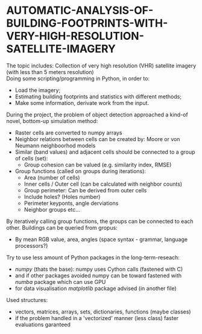 # AUTOMATIC-ANALYSIS-OF-BUILDING-FOOTPRINTS-WITH-VERY-HIGH-RESOLUTION-SATELLITE-IMAGERY
The topic includes:   Collection of very high resolution (VHR) satellite imagery (with less than 5 meters resolution)    
Doing some scripting/programming in Python, in order to: 
- Load the imagery; 
- Estimating building footprints and statistics with different methods; 
- Make some information, derivate work from the input.

During the project, the problem of object detection approached a kind-of novel, bottom-up simulation method:
- Raster cells are converted to numpy arrays
- Neighbor relations between cells can be created by: Moore or von Neumann neighboorhod models
- Similar (band values) and adjacent cells should be connected to a group of cells (set):
  - Group cohesion can be valued (e.g. similarity index, RMSE)
- Group functions (called on groups during iterations):
  - Area (number of cells)
  - Inner cells / Outer cell (can be calculated with neighbor counts)
  - Group perimeter: Can be derived from outer cells
  - Include holes? (Holes number)
  - Perimeter keyponts, angle derviations   
  - Neighbor groups etc...

By iteratively calling group functions, the groups can be connected to each other.
Buildings can be queried from gropus: 
- By mean RGB value, area, angles (space syntax - grammar, language processors?)

Try to use less amount of Python packages in the long-term-reseach:
- *numpy* (thats the base): numpy uses Cython calls (fastened with C)
- and if other packages avoided numpy can be toward fastened with *numba* package which can use GPU 
- for data visualisation *matplotlib* package advised (in another file)

Used structures:
- vectors, matrices, arrays, sets, dictionaries, functions (maybe classes)
- if the problem handled in a 'vectorized' manner (less class) faster evaluations garanteed
